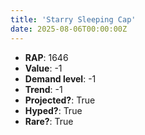 ```yaml
---
title: 'Starry Sleeping Cap'
date: 2025-08-06T00:00:00Z
---
```

- **RAP**: 1646
- **Value**: -1
- **Demand level**: -1
- **Trend**: -1
- **Projected?**: True
- **Hyped?**: True
- **Rare?**: True
